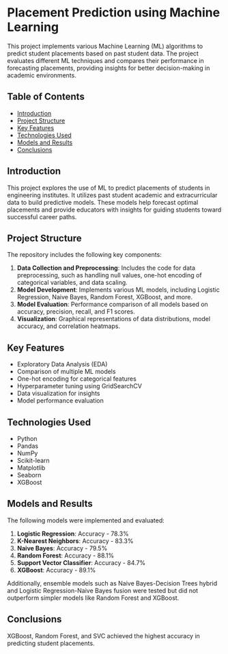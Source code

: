 
# Placement Prediction using Machine Learning 

This project implements various Machine Learning (ML) algorithms to predict student placements based on past student data. The project evaluates different ML techniques and compares their performance in forecasting placements, providing insights for better decision-making in academic environments.

## Table of Contents
- [Introduction](#introduction)
- [Project Structure](#project-structure)
- [Key Features](#key-features)
- [Technologies Used](#technologies-used)
- [Models and Results](#models-and-results)
- [Conclusions](#conclusions)

## Introduction
This project explores the use of ML to predict placements of students in engineering institutes. It utilizes past student academic and extracurricular data to build predictive models. These models help forecast optimal placements and provide educators with insights for guiding students toward successful career paths.

## Project Structure
The repository includes the following key components:
1. **Data Collection and Preprocessing**: Includes the code for data preprocessing, such as handling null values, one-hot encoding of categorical variables, and data scaling.
2. **Model Development**: Implements various ML models, including Logistic Regression, Naive Bayes, Random Forest, XGBoost, and more.
3. **Model Evaluation**: Performance comparison of all models based on accuracy, precision, recall, and F1 scores.
4. **Visualization**: Graphical representations of data distributions, model accuracy, and correlation heatmaps.

## Key Features
- Exploratory Data Analysis (EDA)
- Comparison of multiple ML models
- One-hot encoding for categorical features
- Hyperparameter tuning using GridSearchCV
- Data visualization for insights
- Model performance evaluation

## Technologies Used
- Python
- Pandas
- NumPy
- Scikit-learn
- Matplotlib
- Seaborn
- XGBoost

## Models and Results
The following models were implemented and evaluated:
1. **Logistic Regression**: Accuracy - 78.3%
2. **K-Nearest Neighbors**: Accuracy - 83.3%
3. **Naive Bayes**: Accuracy - 79.5%
4. **Random Forest**: Accuracy - 88.1%
5. **Support Vector Classifier**: Accuracy - 84.7%
6. **XGBoost**: Accuracy - 89.1%

Additionally, ensemble models such as Naive Bayes-Decision Trees hybrid and Logistic Regression-Naive Bayes fusion were tested but did not outperform simpler models like Random Forest and XGBoost.

## Conclusions
XGBoost, Random Forest, and SVC achieved the highest accuracy in predicting student placements.


